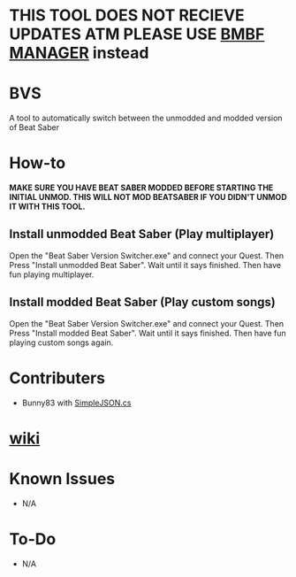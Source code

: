 # THIS TOOL DOES NOT RECIEVE UPDATES ATM PLEASE USE [BMBF MANAGER](https://github.com/ComputerElite/BM) instead

# BVS
A tool to automatically switch between the unmodded and modded version of Beat Saber
# How-to
**MAKE SURE YOU HAVE BEAT SABER MODDED BEFORE STARTING THE INITIAL UNMOD. THIS WILL NOT MOD BEATSABER IF YOU DIDN'T UNMOD IT WITH THIS TOOL.**
## Install unmodded Beat Saber (Play multiplayer)
Open the "Beat Saber Version Switcher.exe" and connect your Quest. Then Press "Install unmodded Beat Saber". Wait until it says finished. Then have fun playing multiplayer.
## Install modded Beat Saber (Play custom songs)
Open the "Beat Saber Version Switcher.exe" and connect your Quest. Then Press "Install modded Beat Saber". Wait until it says finished. Then have fun playing custom songs again.

# Contributers
- Bunny83 with [SimpleJSON.cs](https://github.com/Bunny83/SimpleJSON/blob/master/SimpleJSON.cs)
# [wiki](https://github.com/ComputerElite/wiki)

# Known Issues
- N/A

# To-Do
- N/A
